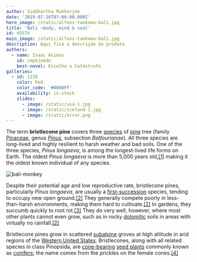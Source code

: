 ```yaml
---
author: Siddhartha Mukherjee
date: '2019-07-10T07:00:00.000Z'
hero_image: /static/alfons-taekema-bali.jpg
title: 'Bali —body, mind & soul'
id: 65574
main_image: /static/alfons-taekema-bali.jpg
description: Aqui fica a descrição do produto
authors:
  - name: Isaac Asimov
    id: cmpbjo6dn
    best-novel: Escolha a Catástrofe
galleries:
  - id: 1235
    color: Red
    color_code: '#0000FF'
    availability: in-stock
    slides:
      - image: /static/usa-1.jpg
      - image: /static/iceland-1.jpg
      - image: /static/error.png
---
```

The term **bristlecone pine** covers three [species](https://en.wikipedia.org/wiki/Species "Species") of [pine](https://en.wikipedia.org/wiki/Pine "Pine") tree (family [Pinaceae](https://en.wikipedia.org/wiki/Pinaceae "Pinaceae"), genus _[Pinus](https://en.wikipedia.org/wiki/Pinus "Pinus")_, subsection _Balfourianae_). All three species are long-lived and highly resilient to harsh weather and bad soils. One of the three species, _Pinus longaeva_, is among the longest-lived life forms on Earth. The oldest _Pinus longaeva_ is more than 5,000 years old,[\[1\]](https://en.wikipedia.org/wiki/Bristlecone_pine#cite_note-oldest-1) making it the oldest known individual of any species.

![bali-monkey](../static/mahkeo-monkey.jpg)

Despite their potential age and low reproductive rate, bristlecone pines, particularly _Pinus longaeva_, are usually a [first-succession](https://en.wikipedia.org/wiki/Primary_succession "Primary succession") species, tending to occupy new open ground.[\[2\]](https://en.wikipedia.org/wiki/Bristlecone_pine#cite_note-FEIS-2) They generally compete poorly in less-than-harsh environments, making them hard to cultivate.[\[2\]](https://en.wikipedia.org/wiki/Bristlecone_pine#cite_note-FEIS-2) In gardens, they succumb quickly to root rot.[\[3\]](https://en.wikipedia.org/wiki/Bristlecone_pine#cite_note-3) They do very well, however, where most other plants cannot even grow, such as in rocky [dolomitic](https://en.wikipedia.org/wiki/Dolomite_(mineral) "Dolomite (mineral)") soils in areas with virtually no rainfall.[\[2\]](https://en.wikipedia.org/wiki/Bristlecone_pine#cite_note-FEIS-2)

Bristlecone pines grow in scattered [subalpine](https://en.wikipedia.org/wiki/Subalpine "Subalpine") groves at high altitude in arid regions of the [Western United States](https://en.wikipedia.org/wiki/Western_United_States "Western United States"). Bristlecones, along with all related species in class Pinopsida, are [cone-bearing](https://en.wikipedia.org/wiki/Conifer_cone "Conifer cone") [seed plants](https://en.wikipedia.org/wiki/Seed_plant "Seed plant") commonly known as [conifers](https://en.wikipedia.org/wiki/Conifer "Conifer"); the name comes from the prickles on the female cones.[\[4\]](https://en.wikipedia.org/wiki/Bristlecone_pine#cite_note-ARKive-4)